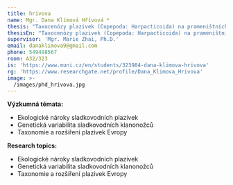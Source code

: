 ```yaml
---
title: hrivova
name: Mgr. Dana Klímová Hřívová *
thesis: "Taxocenózy plazivek (Copepoda: Harpacticoida) na prameništních slatiništích Západních Karpat"
thesisEn: "Taxocenózy plazivek (Copepoda: Harpacticoida) na prameništních slatiništích Západních Karpat"
supervisor: 'Mgr. Marie Zhai, Ph.D.'
email: danaklimova9@gmail.com
phone: 549498567
room: A32/323
is: 'https://www.muni.cz/en/students/323984-dana-klimova-hrivova'
rg: 'https://www.researchgate.net/profile/Dana_Klimova_Hrivova'
image: >-
  /images/phd_hrivova.jpg
---
```

<div class="cz">

**Výzkumná témata:**

* Ekologické nároky sladkovodních plazivek
* Genetická variabilita sladkovodních klanonožců
* Taxonomie a rozšíření plazivek Evropy
</div>

<div class="en">

**Research topics:**

* Ekologické nároky sladkovodních plazivek
* Genetická variabilita sladkovodních klanonožců
* Taxonomie a rozšíření plazivek Evropy
</div>
